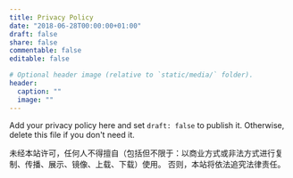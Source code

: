 ```yaml
---
title: Privacy Policy
date: "2018-06-28T00:00:00+01:00"
draft: false
share: false
commentable: false
editable: false

# Optional header image (relative to `static/media/` folder).
header:
  caption: ""
  image: ""
---
```


Add your privacy policy here and set `draft: false` to publish it. Otherwise, delete this file if you don't need it.

未经本站许可，任何人不得擅自（包括但不限于：以商业方式或非法方式进行复制、传播、展示、镜像、上载、下载）使用。 否则，本站将依法追究法律责任。
